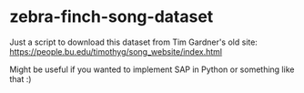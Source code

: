 # zebra-finch-song-dataset

Just a script to download this dataset from Tim Gardner's old site:
https://people.bu.edu/timothyg/song_website/index.html

Might be useful if you wanted to implement SAP in Python or something like that :)
